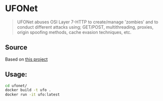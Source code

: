 # UFONet
> UFONet abuses OSI Layer 7-HTTP to create/manage 'zombies' and to conduct different attacks using; GET/POST, multithreading, proxies, origin spoofing methods, cache evasion techniques, etc. 


## Source

Based on [this project](https://github.com/epsylon/ufonet)  

## Usage:  

```bash
cd ufonet/
docker build -t ufo .
docker run -it ufo:latest
```

